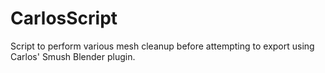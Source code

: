 # CarlosScript
Script to perform various mesh cleanup before attempting to export using Carlos' Smush Blender plugin.
